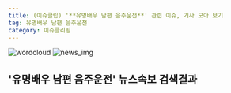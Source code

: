 ```yaml
---
title: (이슈클립) '**유명배우 남편 음주운전**' 관련 이슈, 기사 모아 보기
tag: 유명배우 남편 음주운전
category: 이슈클리핑
---
```

![wordcloud](https://s3.ap-northeast-2.amazonaws.com/lyrics101-wordcloud/2018-08-28-1535419664.png)
![news_img](https://user-images.githubusercontent.com/42597476/44507050-1206f400-a6e4-11e8-8d98-7ffbfebb353f.png)
## **'**유명배우 남편 음주운전**'** 뉴스속보 검색결과

